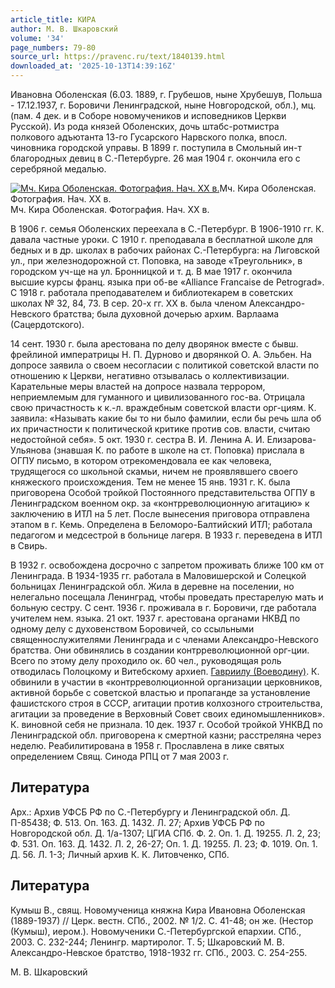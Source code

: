 ```yaml
---
article_title: КИРА
author: М. В. Шкаровский
volume: '34'
page_numbers: 79-80
source_url: https://pravenc.ru/text/1840139.html
downloaded_at: '2025-10-13T14:39:16Z'
---
```


Ивановна Оболенская (6.03. 1889, г. Грубешов, ныне Хрубешув, Польша - 17.12.1937, г. Боровичи Ленинградской, ныне Новгородской, обл.), мц. (пам. 4 дек. и в Соборе новомучеников и исповедников Церкви Русской). Из рода князей Оболенских, дочь штабс-ротмистра полкового адъютанта 13-го Гусарского Нарвского полка, впосл. чиновника городской управы. В 1899 г. поступила в Смольный ин-т благородных девиц в С.-Петербурге. 26 мая 1904 г. окончила его с серебряной медалью.

[![Мч. Кира Оболенская. Фотография. Нач. XX в.](https://pravenc.ru/data/2015/03/18/1234039326/i200.jpg "Кликните для увеличения картинки")](https://pravenc.ru/data/2015/03/18/1234039326/i400.jpg)Мч. Кира Оболенская. Фотография. Нач. XX в.  
Мч. Кира Оболенская. Фотография. Нач. XX в.

В 1906 г. семья Оболенских переехала в С.-Петербург. В 1906-1910 гг. К. давала частные уроки. С 1910 г. преподавала в бесплатной школе для бедных и в др. школах в рабочих районах С.-Петербурга: на Лиговской ул., при железнодорожной ст. Поповка, на заводе «Треугольник», в городском уч-ще на ул. Бронницкой и т. д. В мае 1917 г. окончила высшие курсы франц. языка при об-ве «Alliance Francaise de Petrograd». С 1918 г. работала преподавателем и библиотекарем в советских школах № 32, 84, 73. В сер. 20-х гг. XX в. была членом Александро-Невского братства; была духовной дочерью архим. Варлаама (Сацердотского).

14 сент. 1930 г. была арестована по делу дворянок вместе с бывш. фрейлиной императрицы Н. П. Дурново и дворянкой О. А. Эльбен. На допросе заявила о своем несогласии с политикой советской власти по отношению к Церкви, негативно отзывалась о коллективизации. Карательные меры властей на допросе назвала террором, неприемлемым для гуманного и цивилизованного гос-ва. Отрицала свою причастность к к.-л. враждебным советской власти орг-циям. К. заявила: «Называть какие бы то ни было фамилии, если бы речь шла об их причастности к политической критике против сов. власти, считаю недостойной себя». 5 окт. 1930 г. сестра В. И. Ленина А. И. Елизарова-Ульянова (знавшая К. по работе в школе на ст. Поповка) прислала в ОГПУ письмо, в котором отрекомендовала ее как человека, трудящегося со школьной скамьи, ничем не проявлявшего своего княжеского происхождения. Тем не менее 15 янв. 1931 г. К. была приговорена Особой тройкой Постоянного представительства ОГПУ в Ленинградском военном окр. за «контрреволюционную агитацию» к заключению в ИТЛ на 5 лет. После вынесения приговора отправлена этапом в г. Кемь. Определена в Беломоро-Балтийский ИТЛ; работала педагогом и медсестрой в больнице лагеря. В 1933 г. переведена в ИТЛ в Свирь.

В 1932 г. освобождена досрочно с запретом проживать ближе 100 км от Ленинграда. В 1934-1935 гг. работала в Маловишерской и Солецкой больницах Ленинградской обл. Жила в деревне на поселении, но нелегально посещала Ленинград, чтобы проведать престарелую мать и больную сестру. С сент. 1936 г. проживала в г. Боровичи, где работала учителем нем. языка. 21 окт. 1937 г. арестована органами НКВД по одному делу с духовенством Боровичей, со ссыльными священнослужителями Ленинграда и с членами Александро-Невского братства. Они обвинялись в создании контрреволюционной орг-ции. Всего по этому делу проходило ок. 60 чел., руководящая роль отводилась Полоцкому и Витебскому архиеп. [Гавриилу (Воеводину)](<https://pravenc.ru/text/Гавриилу (Воеводину).html>). К. обвинили в участии в «контрреволюционной организации церковников, активной борьбе с советской властью и пропаганде за установление фашистского строя в СССР, агитации против колхозного строительства, агитации за проведение в Верховный Совет своих единомышленников». К. виновной себя не признала. 10 дек. 1937 г. Особой тройкой УНКВД по Ленинградской обл. приговорена к смертной казни; расстреляна через неделю. Реабилитирована в 1958 г. Прославлена в лике святых определением Свящ. Синода РПЦ от 7 мая 2003 г.

## Литература

Арх.: Архив УФСБ РФ по С.-Петербургу и Ленинградской обл. Д. П-85438; Ф. 513. Оп. 163. Д. 1432. Л. 27; Архив УФСБ РФ по Новгородской обл. Д. 1/а-1307; ЦГИА СПб. Ф. 2. Оп. 1. Д. 19255. Л. 2, 23; Ф. 531. Оп. 163. Д. 1432. Л. 2, 26-27; Оп. 1. Д. 19255. Л. 23; Ф. 1019. Оп. 1. Д. 56. Л. 1-3; Личный архив К. К. Литовченко, СПб.

## Литература

Кумыш В., свящ. Новомученица княжна Кира Ивановна Оболенская (1889-1937) // Церк. вестн. СПб., 2002. № 1/2. С. 41-48; он же. (Нестор (Кумыш), иером.). Новомученики С.-Петербургской епархии. СПб., 2003. С. 232-244; Ленингр. мартиролог. Т. 5; Шкаровский М. В. Александро-Невское братство, 1918-1932 гг. СПб., 2003. С. 254-255.

М. В. Шкаровский

